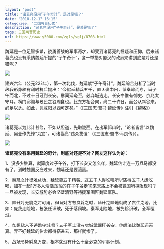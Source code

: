 ```yaml
---
layout: "post"
title: "诸葛亮没用“子午奇计”，是对是错？"
date: "2018-12-17 16:15"
categories: "三国两晋历史"
description: "诸葛亮没用“子午奇计”，是对是错？"
tags: 三国两晋历史
url: https://www.y5000.com/zgls/sglj/8708.html
---
```






魏延是一位足智多谋，骁勇善战的军事奇才，却受到诸葛亮的质疑和压抑。后来诸葛亮也没有采纳魏延所提的“子午奇计”，这一举措对蜀汉的政局来讲到底是对还是错呢？

![](https://img.y5000.com/uploads/allimg/161229/0924221306-0.jpg)

建兴六年（公元228年），第一次北伐，魏延献“子午奇计”，魏延综合分析了当时敌我形势和有利时机后提出：“今假延精兵五千，直从褒中出，循秦岭而东，当子午而北，不过十日可到长安。楙闻延奄至，必弃城逃走。长安中惟有御史、京兆太守耳。横门邸阁与散民之谷周食也。比东方相合聚，尚二十许日，而公从斜谷来，必足以达。如此，则咸阳以西可定矣。”（《三国志·蜀书·魏延传》注引《魏略》）

![](https://img.y5000.com/uploads/allimg/161229/092422J18-1.jpg)

诸葛亮以为此计甚险，不如从坦道，先取陇西。在出军祁山时，“论者皆言”以魏延、吴壹作先锋“为宜”，可诸葛亮“违众拔谡”（《三国志·蜀书·马良传》）。

![](https://img.y5000.com/uploads/allimg/161229/092422K28-2.jpg)

**诸葛亮没有采用魏延的奇计，到底对还是不对？网友这样认为的：**

1、没多少胜算，就算度过子午谷，打下长安又怎么样，魏延估计连一万兵马都没有了，到时魏国反应过来，魏延还是要滚蛋。

2、魏延之计很难成功，魏延要五千精锐，这五千人得吃喝所以还得五千人运吃喝，加在一起1万多人浩浩荡荡的在子午谷走10来天路上不会被魏国哨探发现吗？一旦被发现，长安城势必会坚壁清野等待援军围歼魏延军队。

3、险计对无能之将可用，但当对方有良将之时，险计之险地就成了丧生之地。比如：庞统走险地，被张任识破，死于落凤坡。秦军走险地，被先轸识破，全军覆没。

4、如果敌人不逃跑守城呢？五千军士没有攻城武器打长安。你想法比魏延还天真。弄不好魏延的性命都得搭进去，那样就惨了。

5、战场形势瞬息万变，根本就没有什么十全必克的军事计划。
